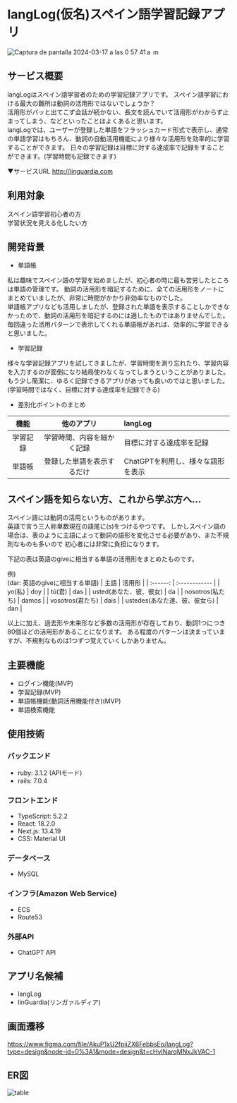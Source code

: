 # langLog(仮名)スペイン語学習記録アプリ

![Captura de pantalla 2024-03-17 a las 0 57 41 a  m](https://github.com/TaikiSakai/langLog/assets/135448782/a461fc1e-5c4a-496d-a3bc-2adc85504e6e)
## サービス概要
langLogはスペイン語学習者のための学習記録アプリです。
スペイン語学習における最大の難所は動詞の活用形ではないでしょうか？  
活用形がパッと出てこず会話が続かない、長文を読んでいて活用形がわからず止まってしまう、などといったことはよくあると思います。  
langLogでは、ユーザーが登録した単語をフラッシュカード形式で表示し、通常の単語学習はもちろん、動詞の自動活用機能により様々な活用形を効率的に学習することができます。
日々の学習記録は目標に対する達成率で記録をすることができます。(学習時間も記録できます)


▼サービスURL
http://linguardia.com  

## 利用対象
スペイン語学習初心者の方  
学習状況を見える化したい方

## 開発背景
- 単語帳

私は趣味でスペイン語の学習を始めましたが、初心者の時に最も苦労したところは単語の管理です。
動詞の活用形を暗記するために、全ての活用形をノートにまとめていましたが、非常に時間がかかり非効率なものでした。  
単語帳アプリなども活用しましたが、登録された単語を表示することしかできなかったので、動詞の活用形を暗記するのには適したものではありませんでした。  
毎回違った活用パターンで表示してくれる単語帳があれば、効率的に学習できると思いました。  

- 学習記録

様々な学習記録アプリを試してきましたが、学習時間を測り忘れたり、学習内容を入力するのが面倒になり結局使わなくなってしまうということがありました。
もう少し簡潔に、ゆるく記録できるアプリがあっても良いのではと思いました。  
(学習時間ではなく、目標に対する達成率を記録できる)

- 差別化ポイントのまとめ

| 機能 | 他のアプリ | langLog |
| :------: | :------: | :------------ |
| 学習記録 | 学習時間、内容を細かく記録 | 目標に対する達成率を記録 |
| 単語帳 | 登録した単語を表示するだけ | ChatGPTを利用し、様々な語形を表示 |


## スペイン語を知らない方、これから学ぶ方へ...
スペイン語には動詞の活用というものがあります。  
英語で言う三人称単数現在の語尾に(s)をつけるやつです。
しかしスペイン語の場合は、表のように主語によって動詞の語形を変化させる必要があり、また不規則なものも多いので
初心者には非常に負担になります。

下記の表は英語のgiveに相当する単語の活用形をまとめたものです。

例)  
(dar: 英語のgiveに相当する単語)
| 主語 | 活用形 |
| :------: | :------------ |
| yo(私) | doy |
| tú(君) | das |
| usted(あなた、彼、彼女) | da |
| nosotros(私たち) | damos |
| vosotros(君たち) | dais  |
| ustedes(あなた達、彼、彼女ら) | dan |

以上に加え、過去形や未来形など多数の活用形が存在しており、動詞1つにつき80個ほどの活用形があることになります。
ある程度のパターンは決まっていますが、不規則なものは1つずつ覚えていくしかありません。


## 主要機能
- ログイン機能(MVP)
- 学習記録(MVP)  
- 単語帳機能(動詞活用機能付き)(MVP)  
- 単語検索機能

## 使用技術
### バックエンド  
- ruby: 3.1.2 (APIモード)
- rails: 7.0.4

### フロントエンド
- TypeScript: 5.2.2
- React: 18.2.0
- Next.js: 13.4.19
- CSS: Material UI

### データベース  
- MySQL

### インフラ(Amazon Web Service)
- ECS
- Route53

### 外部API
- ChatGPT API

## アプリ名候補
- langLog
- linGuardia(リンガァルディア)

## 画面遷移
https://www.figma.com/file/AkuP1xU2fpiiZX6FebbsEo/langLog?type=design&node-id=0%3A1&mode=design&t=cHvINarqMNxJkVAC-1

## ER図
![table](https://github.com/TaikiSakai/langLog/assets/135448782/9c692b53-91f9-4e5e-9aad-123bd0bba231)
